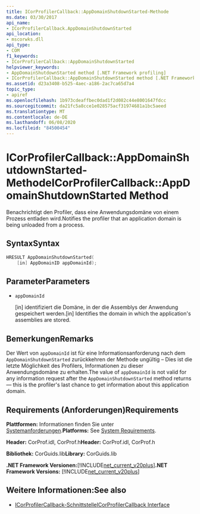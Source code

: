 ```yaml
---
title: ICorProfilerCallback::AppDomainShutdownStarted-Methode
ms.date: 03/30/2017
api_name:
- ICorProfilerCallback.AppDomainShutdownStarted
api_location:
- mscorwks.dll
api_type:
- COM
f1_keywords:
- ICorProfilerCallback::AppDomainShutdownStarted
helpviewer_keywords:
- AppDomainShutdownStarted method [.NET Framework profiling]
- ICorProfilerCallback::AppDomainShutdownStarted method [.NET Framework profiling]
ms.assetid: d23a3408-b525-4aec-a186-2ac7ca65d7a4
topic_type:
- apiref
ms.openlocfilehash: 1b973cdeaffbec0dad1f2d082c44e8001647fdcc
ms.sourcegitcommit: da21fc5a8cce1e028575acf31974681a1bc5aeed
ms.translationtype: MT
ms.contentlocale: de-DE
ms.lasthandoff: 06/08/2020
ms.locfileid: "84500454"
---
```

# <a name="icorprofilercallbackappdomainshutdownstarted-method"></a><span data-ttu-id="d5678-102">ICorProfilerCallback::AppDomainShutdownStarted-Methode</span><span class="sxs-lookup"><span data-stu-id="d5678-102">ICorProfilerCallback::AppDomainShutdownStarted Method</span></span>
<span data-ttu-id="d5678-103">Benachrichtigt den Profiler, dass eine Anwendungsdomäne von einem Prozess entladen wird.</span><span class="sxs-lookup"><span data-stu-id="d5678-103">Notifies the profiler that an application domain is being unloaded from a process.</span></span>  
  
## <a name="syntax"></a><span data-ttu-id="d5678-104">Syntax</span><span class="sxs-lookup"><span data-stu-id="d5678-104">Syntax</span></span>  
  
```cpp  
HRESULT AppDomainShutdownStarted(  
    [in] AppDomainID appDomainId);  
```  
  
## <a name="parameters"></a><span data-ttu-id="d5678-105">Parameter</span><span class="sxs-lookup"><span data-stu-id="d5678-105">Parameters</span></span>

- `appDomainId`

  <span data-ttu-id="d5678-106">\[in] identifiziert die Domäne, in der die Assemblys der Anwendung gespeichert werden.</span><span class="sxs-lookup"><span data-stu-id="d5678-106">\[in] Identifies the domain in which the application's assemblies are stored.</span></span>

## <a name="remarks"></a><span data-ttu-id="d5678-107">Bemerkungen</span><span class="sxs-lookup"><span data-stu-id="d5678-107">Remarks</span></span>  
 <span data-ttu-id="d5678-108">Der Wert von `appDomainId` ist für eine Informationsanforderung nach dem `AppDomainShutdownStarted` zurückkehren der Methode ungültig – Dies ist die letzte Möglichkeit des Profilers, Informationen zu dieser Anwendungsdomäne zu erhalten.</span><span class="sxs-lookup"><span data-stu-id="d5678-108">The value of `appDomainId` is not valid for any information request after the `AppDomainShutdownStarted` method returns — this is the profiler's last chance to get information about this application domain.</span></span>  
  
## <a name="requirements"></a><span data-ttu-id="d5678-109">Requirements (Anforderungen)</span><span class="sxs-lookup"><span data-stu-id="d5678-109">Requirements</span></span>  
 <span data-ttu-id="d5678-110">**Plattformen:** Informationen finden Sie unter [Systemanforderungen](../../get-started/system-requirements.md).</span><span class="sxs-lookup"><span data-stu-id="d5678-110">**Platforms:** See [System Requirements](../../get-started/system-requirements.md).</span></span>  
  
 <span data-ttu-id="d5678-111">**Header:** CorProf.idl, CorProf.h</span><span class="sxs-lookup"><span data-stu-id="d5678-111">**Header:** CorProf.idl, CorProf.h</span></span>  
  
 <span data-ttu-id="d5678-112">**Bibliothek:** CorGuids.lib</span><span class="sxs-lookup"><span data-stu-id="d5678-112">**Library:** CorGuids.lib</span></span>  
  
 <span data-ttu-id="d5678-113">**.NET Framework Versionen:**[!INCLUDE[net_current_v20plus](../../../../includes/net-current-v20plus-md.md)]</span><span class="sxs-lookup"><span data-stu-id="d5678-113">**.NET Framework Versions:** [!INCLUDE[net_current_v20plus](../../../../includes/net-current-v20plus-md.md)]</span></span>  
  
## <a name="see-also"></a><span data-ttu-id="d5678-114">Weitere Informationen:</span><span class="sxs-lookup"><span data-stu-id="d5678-114">See also</span></span>

- [<span data-ttu-id="d5678-115">ICorProfilerCallback-Schnittstelle</span><span class="sxs-lookup"><span data-stu-id="d5678-115">ICorProfilerCallback Interface</span></span>](icorprofilercallback-interface.md)
